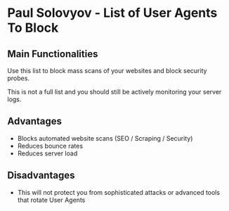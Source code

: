 # Paul Solovyov - List of User Agents To Block

## Main Functionalities
Use this list to block mass scans of your websites and block security probes. 

This is not a full list and you should still be actively monitoring your server logs.

## Advantages
 - Blocks automated website scans (SEO / Scraping / Security)
 - Reduces bounce rates
 - Reduces server load

## Disadvantages
 - This will not protect you from sophisticated attacks or advanced tools that rotate User Agents